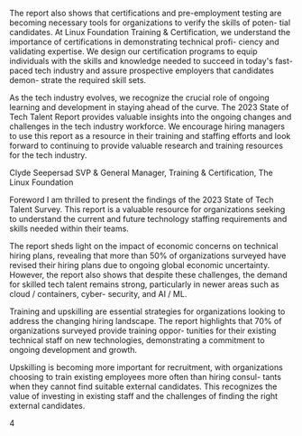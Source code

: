 The report also shows that certifications and 
pre-employment testing are becoming necessary 
tools for organizations to verify the skills of poten-
tial candidates. At Linux Foundation Training & 
Certification, we understand the importance of 
certifications in demonstrating technical profi-
ciency and validating expertise. We design our 
certification programs to equip individuals with 
the skills and knowledge needed to succeed 
in today's fast-paced tech industry and assure 
prospective employers that candidates demon-
strate the required skill sets.


As the tech industry evolves, we recognize the 
crucial role of ongoing learning and development 
in staying ahead of the curve. The 2023 State of 
Tech Talent Report provides valuable insights 
into the ongoing changes and challenges in the 
tech industry workforce. We encourage hiring 
managers to use this report as a resource in their 
training and staffing efforts and look forward 
to continuing to provide valuable research and 
training resources for the tech industry.


Clyde Seepersad 
SVP & General Manager, Training & 
Certification, The Linux Foundation


Foreword
I am thrilled to present the findings of the 2023 
State of Tech Talent Survey. This report is a 
valuable resource for organizations seeking to 
understand the current and future technology 
staffing requirements and skills needed within 
their teams.


The report sheds light on the impact of economic 
concerns on technical hiring plans, revealing that 
more than 50% of organizations surveyed have 
revised their hiring plans due to ongoing global 
economic uncertainty. However, the report also 
shows that despite these challenges, the demand 
for skilled tech talent remains strong, particularly 
in newer areas such as cloud / containers, cyber-
security, and AI / ML.


Training and upskilling are essential strategies for 
organizations looking to address the changing 
hiring landscape. The report highlights that 70% 
of organizations surveyed provide training oppor-
tunities for their existing technical staff on new 
technologies, demonstrating a commitment to 
ongoing development and growth.


Upskilling is becoming more important for 
recruitment, with organizations choosing to train 
existing employees more often than hiring consul-
tants when they cannot find suitable external 
candidates. This recognizes the value of investing 
in existing staff and the challenges of finding the 
right external candidates.

 4
